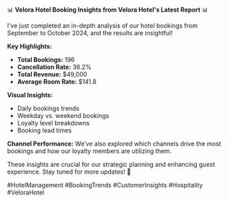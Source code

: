 📊 **Velora Hotel Booking Insights from Velora Hotel's Latest Report** 📊

I’ve just completed an in-depth analysis of our hotel bookings from September to October 2024, and the results are insightful!

**Key Highlights:**
- **Total Bookings:** 196
- **Cancellation Rate:** 36.2%
- **Total Revenue:** $49,000
- **Average Room Rate:** $141.8

**Visual Insights:**
- Daily bookings trends
- Weekday vs. weekend bookings
- Loyalty level breakdowns
- Booking lead times

**Channel Performance:**
We’ve also explored which channels drive the most bookings and how our loyalty members are utilizing them.

These insights are crucial for our strategic planning and enhancing guest experience. Stay tuned for more updates! 🌟

#HotelManagement #BookingTrends #CustomerInsights #Hospitality #VeloraHotel
